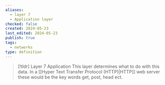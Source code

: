 ```yaml
---
aliases:
  - layer 7
  - Application layer
checked: false
created: 2024-05-23
last_edited: 2024-05-23
publish: true
tags:
  - networks
type: definition
---
```

>[!tldr] Layer 7 Application
>This layer determines what to do with this data. In a [[Hyper Text Transfer Protocol (HTTP)|HTTP]] web server these would be the key words get, post, head ect.